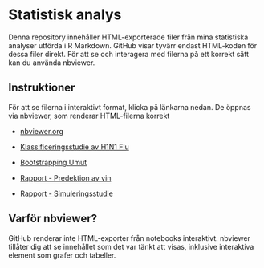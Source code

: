 
# Statistisk analys
Denna repository innehåller HTML-exporterade filer från mina statistiska analyser utförda i R Markdown. GitHub visar tyvärr endast HTML-koden för dessa filer direkt. För att se och interagera med filerna på ett korrekt sätt kan du använda nbviewer.


## Instruktioner

För att se filerna i interaktivt format, klicka på länkarna nedan. De öppnas via nbviewer, som renderar HTML-filerna korrekt

- [nbviewer.org](https://nbviewer.org/)

- [Klassificeringsstudie av H1N1 Flu](https://nbviewer.org/github/ihavenoideass/Statistisk-analys/blob/main/Inferens/Klassificering_predektion/Klassificeringsstudie_H1N1_Flue.nb.html)

- [Bootstrapping Umut](https://nbviewer.org/github/ihavenoideass/Statistisk-analys/blob/main/Inferens/Bootstrapping/Bootstrapping_umut.html)

- [Rapport - Predektion av vin](https://github.com/ihavenoideass/Statistisk-analys/blob/main/Inferens/Klassificering_predektion/Predektion_vin.pdf)

- [Rapport - Simuleringsstudie](https://github.com/ihavenoideass/Statistisk-analys/blob/main/Inferens/Machine_Learning/Machine_Learning.pdf)



## Varför nbviewer?
GitHub renderar inte HTML-exporter från notebooks interaktivt. nbviewer tillåter dig att se innehållet som det var tänkt att visas, inklusive interaktiva element som grafer och tabeller.

